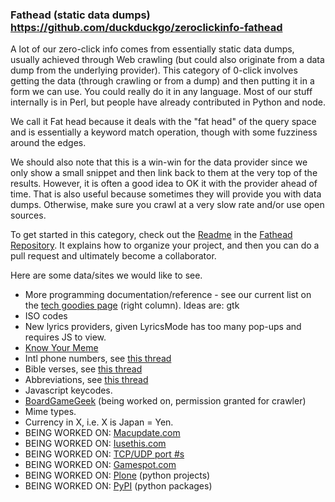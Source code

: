 ### Fathead (static data dumps) https://github.com/duckduckgo/zeroclickinfo-fathead

A lot of our zero-click info comes from essentially static data dumps, usually achieved through Web crawling (but could also originate from a data dump from the underlying provider). This category of 0-click involves getting the data (through crawling or from a dump) and then putting it in a form we can use. You could really do it in any language. Most of our stuff internally is in Perl, but people have already contributed in Python and node.

We call it Fat head because it deals with the "fat head" of the query space and is essentially a keyword match operation, though with some fuzziness around the edges.

We should also note that this is a win-win for the data provider since we only show a small snippet and then link back to them at the very top of the results. However, it is often a good idea to OK it with the provider ahead of time. That is also useful because sometimes they will provide you with data dumps. Otherwise, make sure you crawl at a very slow rate and/or use open sources.

To get started in this category, check out the [Readme](https://github.com/duckduckgo/zeroclickinfo-fathead/blob/master/README.md) in the [Fathead Repository](https://github.com/duckduckgo/zeroclickinfo-fathead). It explains how to organize your project, and then you can do a pull request and ultimately become a collaborator.

Here are some data/sites we would like to see.

 * More programming documentation/reference - see our current list on the [tech goodies page](http://duckduckgo.com/tech.html) (right column). Ideas are: gtk
 * ISO codes 
 * New lyrics providers, given LyricsMode has too many pop-ups and requires JS to view.
 * [Know Your Meme](http://knowyourmeme.com)
 * Intl phone numbers, see [this thread](https://duck.co/topic/other-0-click-infos)
 * Bible verses, see [this thread](https://duck.co/topic/other-0-click-infos)
 * Abbreviations, see [this thread](https://duck.co/topic/suggestion-0-click-info-for-abbreviation)
 * Javascript keycodes.
 * [BoardGameGeek](http://boardgamegeek.com/) (being worked on, permission granted for crawler)
 * Mime types.
 * Currency in X, i.e. X is Japan = Yen.
 * BEING WORKED ON: [Macupdate.com](http://macupdate.com)
 * BEING WORKED ON: [Iusethis.com](http://iusethis.com)
 * BEING WORKED ON: [TCP/UDP port #s](https://secure.wikimedia.org/wikipedia/en/wiki/List_of_TCP_and_UDP_port_numbers)
 * BEING WORKED ON: [Gamespot.com](http://gamespot.com)
 * BEING WORKED ON: [Plone](http://plone.org/) (python projects)
 * BEING WORKED ON: [PyPI](http://pypi.python.org/pypi) (python packages)
